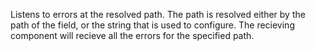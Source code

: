 Listens to errors at the resolved path.  The path is resolved either by the path of the field, or the string that is used
to configure.  The recieving component will recieve all the errors for the specified path.
